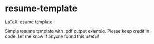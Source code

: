 # resume-template
LaTeX resume template

Simple resume template with .pdf output example. Please keep credit in code. Let me know if anyone found this useful!

